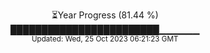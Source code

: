 <p align="center">
⏳Year Progress (81.44 %) <br>
████████████████████████▁▁▁▁▁▁ <br>
<sub>Updated: Wed, 25 Oct 2023 06:21:23 GMT</sub>
</p>


